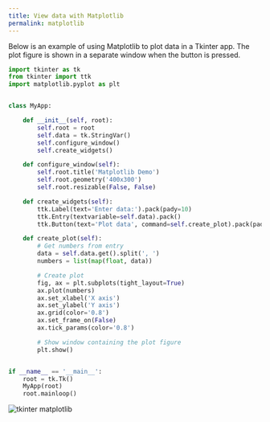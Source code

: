 ```yaml
---
title: View data with Matplotlib
permalink: matplotlib
---
```


Below is an example of using Matplotlib to plot data in a Tkinter app. The plot figure is shown in a separate window when the button is pressed.

```python
import tkinter as tk
from tkinter import ttk
import matplotlib.pyplot as plt


class MyApp:

    def __init__(self, root):
        self.root = root
        self.data = tk.StringVar()
        self.configure_window()
        self.create_widgets()

    def configure_window(self):
        self.root.title('Matplotlib Demo')
        self.root.geometry('400x300')
        self.root.resizable(False, False)

    def create_widgets(self):
        ttk.Label(text='Enter data:').pack(pady=10)
        ttk.Entry(textvariable=self.data).pack()
        ttk.Button(text='Plot data', command=self.create_plot).pack(pady=20)

    def create_plot(self):
        # Get numbers from entry
        data = self.data.get().split(', ')
        numbers = list(map(float, data))

        # Create plot
        fig, ax = plt.subplots(tight_layout=True)
        ax.plot(numbers)
        ax.set_xlabel('X axis')
        ax.set_ylabel('Y axis')
        ax.grid(color='0.8')
        ax.set_frame_on(False)
        ax.tick_params(color='0.8')

        # Show window containing the plot figure
        plt.show()


if __name__ == '__main__':
    root = tk.Tk()
    MyApp(root)
    root.mainloop()
```

<img src="/pythonic/images/tkinter-matplotlib.png" style="max-width: 680px;" alt="tkinter matplotlib">
